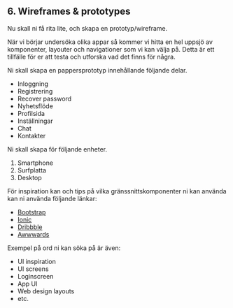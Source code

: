 ## 6. Wireframes & prototypes

Nu skall ni få rita lite, och skapa en prototyp/wireframe.

När vi börjar undersöka olika appar så kommer vi hitta en hel uppsjö av komponenter, layouter och navigationer som vi kan välja på. Detta är ett tillfälle för er att testa och utforska vad det finns för några.

Ni skall skapa en pappersprototyp innehållande följande delar.

* Inloggning
* Registrering
* Recover password
* Nyhetsflöde
* Profilsida
* Inställningar
* Chat
* Kontakter

Ni skall skapa för följande enheter.
1. Smartphone
2. Surfplatta 
3. Desktop 

För inspiration kan och tips på vilka gränssnittskomponenter ni kan använda kan ni använda följande länkar:
* [Bootstrap](https://getbootstrap.com/docs/4.3/components/alerts/)
* [Ionic](https://ionicframework.com/docs/components)
* [Dribbble](https://dribbble.com/)
* [Awwwards](https://www.awwwards.com/)

Exempel på ord ni kan söka på är även:
* UI inspiration
* UI screens
* Loginscreen
* App UI
* Web design layouts
* etc.
